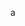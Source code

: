 <!-- Zaczynamy Sekcję do Zbudowania Głównego Pliku -->
a
<!-- Koniec Sekcji do Zbudowania Głównego Pliku -->
